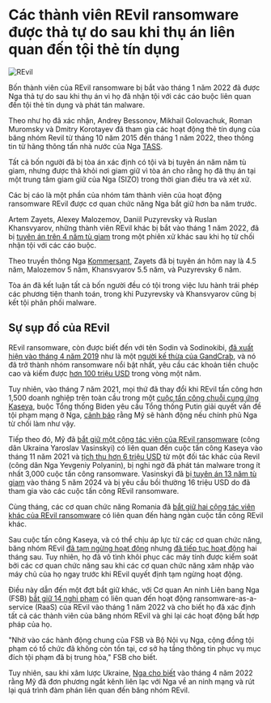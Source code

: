 # Các thành viên REvil ransomware được thả tự do sau khi thụ án liên quan đến tội thẻ tín dụng

![REvil](https://www.bleepstatic.com/content/hl-images/2021/07/02/REVIL-ransomware.jpg)

Bốn thành viên của REvil ransomware bị bắt vào tháng 1 năm 2022 đã được Nga thả tự do sau khi thụ án vì họ đã nhận tội với các cáo buộc liên quan đến tội thẻ tín dụng và phát tán malware.

Theo như họ đã xác nhận, Andrey Bessonov, Mikhail Golovachuk, Roman Muromsky và Dmitry Korotayev đã tham gia các hoạt động thẻ tín dụng của băng nhóm Revil từ tháng 10 năm 2015 đến tháng 1 năm 2022, theo thông tin từ hãng thông tấn nhà nước của Nga [TASS](https://tass.ru/proisshestviya/24328083).

Tất cả bốn người đã bị tòa án xác định có tội và bị tuyên án năm năm tù giam, nhưng được thả khỏi nơi giam giữ vì tòa án cho rằng họ đã thụ án tại một trung tâm giam giữ của Nga (SIZO) trong thời gian điều tra và xét xử.

Các bị cáo là một phần của nhóm tám thành viên của hoạt động ransomware REvil được cơ quan chức năng Nga bắt giữ hơn ba năm trước.

Artem Zayets, Alexey Malozemov, Daniil Puzyrevsky và Ruslan Khansvyarov, những thành viên REvil khác bị bắt vào tháng 1 năm 2022, đã bị [tuyên án trên 4 năm tù giam](https://www.bleepingcomputer.com/news/security/russia-sentences-revil-ransomware-members-to-over-4-years-in-prison/) trong một phiên xử khác sau khi họ từ chối nhận tội với các cáo buộc.

Theo truyền thông Nga [Kommersant](https://www.kommersant.ru/doc/7263987), Zayets đã bị tuyên án hôm nay là 4.5 năm, Malozemov 5 năm, Khansvyarov 5.5 năm, và Puzyrevsky 6 năm.

Tòa án đã kết luận tất cả bốn người đều có tội trong việc lưu hành trái phép các phương tiện thanh toán, trong khi Puzyrevsky và Khansvyarov cũng bị kết tội phân phối malware.

## Sự sụp đổ của REvil

REvil ransomware, còn được biết đến với tên Sodin và Sodinokibi, [đã xuất hiện vào tháng 4 năm 2019](https://www.bleepingcomputer.com/news/security/sodinokibi-ransomware-being-installed-on-exploited-weblogic-servers/) như là một [người kế thừa của GandCrab](https://www.bleepingcomputer.com/news/security/gandcrab-ransomware-shutting-down-after-claiming-to-earn-2-billion/), và nó đã trở thành nhóm ransomware nổi bật nhất, yêu cầu các khoản tiền chuộc cao và kiếm được [hơn 100 triệu USD](https://www.bleepingcomputer.com/news/security/revil-ransomware-gang-claims-over-100-million-profit-in-a-year/) trong vòng một năm.

Tuy nhiên, vào tháng 7 năm 2021, mọi thứ đã thay đổi khi REvil tấn công hơn 1,500 doanh nghiệp trên toàn cầu trong một [cuộc tấn công chuỗi cung ứng Kaseya](https://www.bleepingcomputer.com/news/security/kaseya-roughly-1-500-businesses-hit-by-revil-ransomware-attack/), buộc Tổng thống Biden yêu cầu Tổng thống Putin giải quyết vấn đề tội phạm mạng ở Nga, [cảnh báo](https://www.bleepingcomputer.com/news/security/us-warns-of-action-against-ransomware-gangs-if-russia-refuses/) rằng Mỹ sẽ hành động nếu chính phủ Nga từ chối làm như vậy.

Tiếp theo đó, Mỹ đã [bắt giữ một cộng tác viên của REvil ransomware](https://www.bleepingcomputer.com/news/security/us-seizes-6-million-from-revil-ransomware-arrest-kaseya-hacker/) (công dân Ukraina Yaroslav Vasinskyi) có liên quan đến cuộc tấn công Kaseya vào tháng 11 năm 2021 và [tịch thu hơn 6 triệu USD](https://www.bleepingcomputer.com/news/security/us-seizes-6-million-from-revil-ransomware-arrest-kaseya-hacker/) từ một đối tác khác của Revil (công dân Nga Yevgeniy Polyanin), bị nghi ngờ đã phát tán malware trong ít nhất 3,000 cuộc tấn công ransomware. Vasinskyi đã [bị tuyên án 13 năm tù giam](https://www.bleepingcomputer.com/news/security/revil-hacker-behind-kaseya-ransomware-attack-gets-13-years-in-prison/) vào tháng 5 năm 2024 và bị yêu cầu bồi thường 16 triệu USD do đã tham gia vào các cuộc tấn công REvil ransomware.

Cùng tháng, các cơ quan chức năng Romania đã [bắt giữ hai cộng tác viên khác của REvil ransomware](https://www.bleepingcomputer.com/news/security/revil-ransomware-affiliates-arrested-in-romania-and-kuwait/) có liên quan đến hàng ngàn cuộc tấn công REvil khác.

Sau cuộc tấn công Kaseya, và có thể chịu áp lực từ các cơ quan chức năng, băng nhóm REvil [đã tạm ngừng hoạt động](https://www.bleepingcomputer.com/news/security/revil-ransomware-gangs-web-sites-mysteriously-shut-down/) nhưng [đã tiếp tục hoạt động](https://www.bleepingcomputer.com/news/security/revil-ransomwares-servers-mysteriously-come-back-online/) hai tháng sau. Tuy nhiên, họ đã vô tình khôi phục các máy tính được kiểm soát bởi các cơ quan chức năng sau khi các cơ quan chức năng xâm nhập vào máy chủ của họ ngay trước khi REvil quyết định tạm ngừng hoạt động.

Điều này dẫn đến một đợt bắt giữ khác, với Cơ quan An ninh Liên bang Nga (FSB) [bắt giữ 14 nghi phạm](https://www.bleepingcomputer.com/news/security/russia-arrests-revil-ransomware-gang-members-seize-66-million/) có liên quan đến hoạt động ransomware-as-a-service (RaaS) của REvil vào tháng 1 năm 2022 và cho biết họ đã xác định tất cả các thành viên của băng nhóm REvil và ghi lại các hoạt động bất hợp pháp của họ.

"Nhờ vào các hành động chung của FSB và Bộ Nội vụ Nga, cộng đồng tội phạm có tổ chức đã không còn tồn tại, cơ sở hạ tầng thông tin phục vụ mục đích tội phạm đã bị trung hòa," FSB cho biết.

Tuy nhiên, sau khi xâm lược Ukraine, [Nga cho biết](https://tass.com/world/1434321) vào tháng 4 năm 2022 rằng Mỹ đã đơn phương ngắt kênh liên lạc với Nga về an ninh mạng và rút lại quá trình đàm phán liên quan đến băng nhóm REvil.